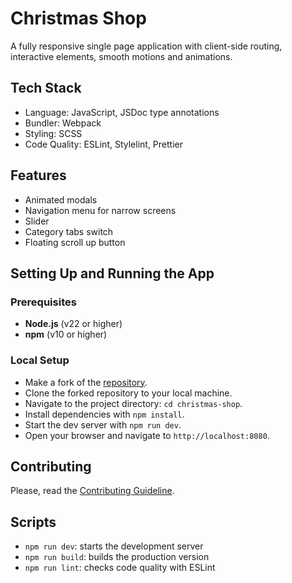 # Christmas Shop

A fully responsive single page application with client-side routing, interactive elements, smooth motions and animations.

## Tech Stack

- Language: JavaScript, JSDoc type annotations
- Bundler: Webpack
- Styling: SCSS
- Code Quality: ESLint, Stylelint, Prettier

## Features

- Animated modals
- Navigation menu for narrow screens
- Slider
- Category tabs switch
- Floating scroll up button

## Setting Up and Running the App

### Prerequisites

- **Node.js** (v22 or higher)
- **npm** (v10 or higher)

### Local Setup

- Make a fork of the [repository](https://github.com/AlexanderMisyura/christmas-shop).
- Clone the forked repository to your local machine.
- Navigate to the project directory: `cd christmas-shop`.
- Install dependencies with `npm install`.
- Start the dev server with `npm run dev`.
- Open your browser and navigate to `http://localhost:8080`.

## Contributing

Please, read the [Contributing Guideline](./CONTRIBUTING.md).

## Scripts

- `npm run dev`: starts the development server
- `npm run build`: builds the production version
- `npm run lint`: checks code quality with ESLint
